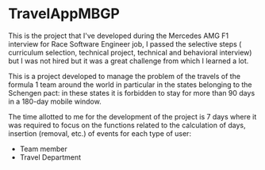 # TravelAppMBGP
This is the project that I've developed during the Mercedes AMG F1 interview for Race Software Engineer job, I passed the selective steps ( curriculum selection, technical project, technical and behavioral interview) but I was not hired but it was a great challenge from which I learned a lot.

This is a project developed to manage  the problem of the travels of the formula 1 team around the world in particular in the states belonging to the Schengen pact: in these states it is forbidden to stay for more than 90 days in a 180-day mobile window.

The time allotted to me for the development of the project is 7 days where it was required to focus on the functions related to the calculation of days, insertion (removal, etc.) of events for each type of user:
- Team member
- Travel Department
